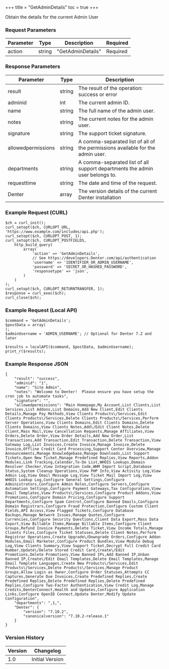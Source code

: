 +++
title = "GetAdminDetails"
toc = true
+++

Obtain the details for the current Admin User

### Request Parameters

| Parameter | Type | Description | Required |
| --------- | ---- | ----------- | -------- |
| action | string | "GetAdminDetails" | Required |

### Response Parameters

| Parameter | Type | Description |
| --------- | ---- | ----------- |
| result | string | The result of the operation: success or error |
| adminid | int | The current admin ID. |
| name | string | The full name of the admin user. |
| notes | string | The current notes for the admin user. |
| signature | string | The support ticket signature. |
| allowedpermissions | string | A comma-separated list of all of the permissions available for the admin user. |
| departments | string | A comma-separated list of all support departments the admin user belongs to. |
| requesttime | string | The date and time of the request. |
| Denter | array | The version details of the current Denter installation |


### Example Request (CURL)

```
$ch = curl_init();
curl_setopt($ch, CURLOPT_URL, 'https://www.example.com/includes/api.php');
curl_setopt($ch, CURLOPT_POST, 1);
curl_setopt($ch, CURLOPT_POSTFIELDS,
    http_build_query(
        array(
            'action' => 'GetAdminDetails',
            // See https://developers.Denter.com/api/authentication
            'username' => 'IDENTIFIER_OR_ADMIN_USERNAME',
            'password' => 'SECRET_OR_HASHED_PASSWORD',
            'responsetype' => 'json',
        )
    )
);
curl_setopt($ch, CURLOPT_RETURNTRANSFER, 1);
$response = curl_exec($ch);
curl_close($ch);
```


### Example Request (Local API)

```
$command = 'GetAdminDetails';
$postData = array(
);
$adminUsername = 'ADMIN_USERNAME'; // Optional for Denter 7.2 and later

$results = localAPI($command, $postData, $adminUsername);
print_r($results);
```


### Example Response JSON

```
{
    "result": "success",
    "adminid": "1",
    "name": "Site Admin",
    "notes": "Welcome to Denter!  Please ensure you have setup the cron job to automate tasks",
    "signature": "",
    "allowedpermissions": "Main Homepage,My Account,List Clients,List Services,List Addons,List Domains,Add New Client,Edit Clients Details,Manage Pay Methods,View Clients Products\/Services,Edit Clients Products\/Services,Delete Clients Products\/Services,Perform Server Operations,View Clients Domains,Edit Clients Domains,Delete Clients Domains,View Clients Notes,Add\/Edit Client Notes,Delete Client,Mass Mail,View Cancellation Requests,Manage Affiliates,View Orders,Delete Order,View Order Details,Add New Order,List Transactions,Add Transaction,Edit Transaction,Delete Transaction,View Gateway Log,List Invoices,Create Invoice,Manage Invoice,Delete Invoice,Offline Credit Card Processing,Support Center Overview,Manage Announcements,Manage Knowledgebase,Manage Downloads,List Support Tickets,Open New Ticket,Manage Predefined Replies,View Reports,Addon Modules,Link Tracking,Calendar,To-Do List,WHOIS Lookups,Domain Resolver Checker,View Integration Code,WHM Import Script,Database Status,System Cleanup Operations,View PHP Info,View Activity Log,View Admin Log,View Email Message Log,View Ticket Mail Import Log,View WHOIS Lookup Log,Configure General Settings,Configure Administrators,Configure Admin Roles,Configure Servers,Configure Automation Settings,Configure Payment Gateways,Tax Configuration,View Email Templates,View Products\/Services,Configure Product Addons,View Promotions,Configure Domain Pricing,Configure Support Departments,Configure Spam Control,Configure Banned Emails,Configure Domain Registrars,Configure Fraud Protection,Configure Custom Client Fields,API Access,View Flagged Tickets,Configure Database Backups,Manage Network Issues,Manage Quotes,Configure Currencies,Configure Security Questions,Client Data Export,Mass Data Export,View Billable Items,Manage Billable Items,Configure Client Groups,Refund Invoice Payments,Delete Ticket,View Income Totals,Manage Clients Files,Configure Ticket Statuses,Delete Client Notes,Perform Registrar Operations,Create Upgrade\/Downgrade Orders,Configure Addon Modules,Email Marketer,Configure Product Bundles,View Module Debug Log,View Clients Summary,View Support Ticket,Decrypt Full Credit Card Number,Update\/Delete Stored Credit Card,Create\/Edit Promotions,Delete Promotions,View Banned IPs,Add Banned IP,Unban Banned IP,Create\/Edit Email Templates,Delete Email Templates,Manage Email Template Languages,Create New Products\/Services,Edit Products\/Services,Delete Products\/Services,Manage Product Groups,Allow Login as Owner,Configure Order Statuses,Attempts CC Captures,Generate Due Invoices,Create Predefined Replies,Create Predefined Replies,Delete Predefined Replies,Delete Predefined Replies,Configure Two-Factor Authentication,View Credit Log,Manage Credits,DenterConnect,Health and Updates,Configure Application Links,Configure OpenID Connect,Update Denter,Modify Update Configuration",
    "departments": ",1,",
    "Denter": {
        "version": "7.10.2",
        "canonicalversion": "7.10.2-release.1"
    }
}
```


### Version History

| Version | Changelog |
| ------- | --------- |
| 1.0 | Initial Version |
